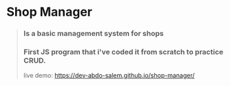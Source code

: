 # **Shop Manager**
> ### Is a basic management system for shops
> ### First JS program that i've coded it from scratch to practice CRUD.
> live demo: https://dev-abdo-salem.github.io/shop-manager/
